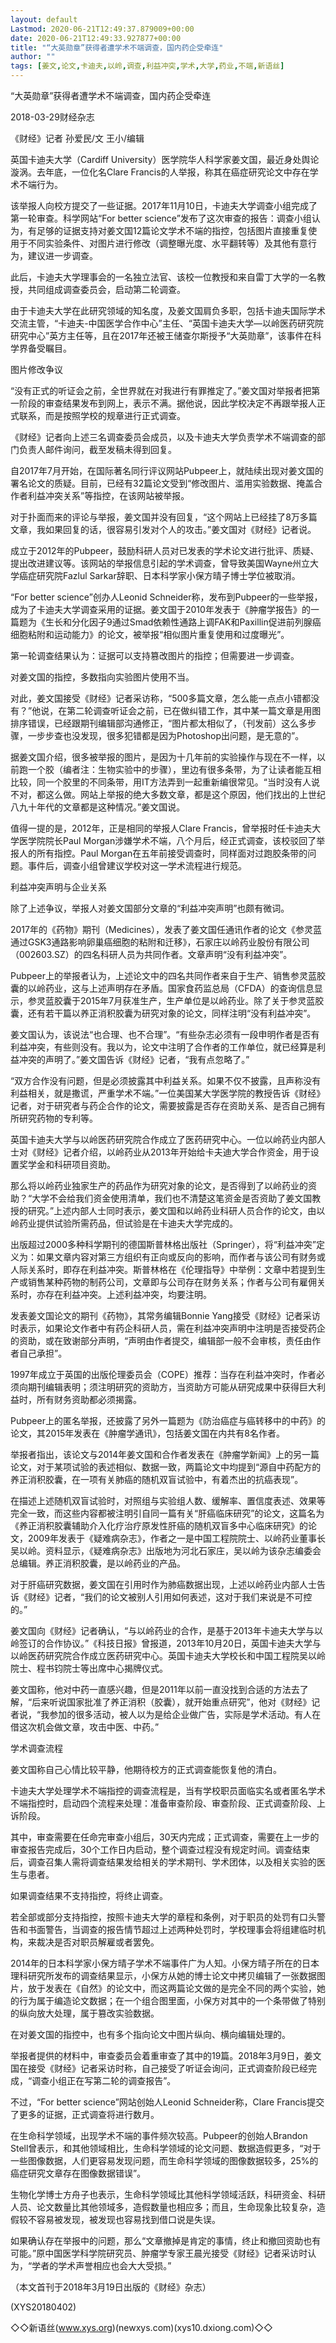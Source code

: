 ```yaml
---
layout: default
Lastmod: 2020-06-21T12:49:37.879009+00:00
date: 2020-06-21T12:49:33.927877+00:00
title: "“大英勋章”获得者遭学术不端调查，国内药企受牵连"
author: ""
tags: [姜文,论文,卡迪夫,以岭,调查,利益冲突,学术,大学,药业,不端,新语丝]
---
```


“大英勋章”获得者遭学术不端调查，国内药企受牵连

2018-03-29财经杂志

《财经》记者 孙爱民/文 王小/编辑

英国卡迪夫大学（Cardiff University）医学院华人科学家姜文国，最近身处舆论漩涡。去年底，一位化名Clare Francis的人举报，称其在癌症研究论文中存在学术不端行为。

该举报人向校方提交了一些证据。2017年11月10日，卡迪夫大学调查小组完成了第一轮审查。科学网站“For better science”发布了这次审查的报告：调查小组认为，有足够的证据支持对姜文国12篇论文学术不端的指控，包括图片直接重复使用于不同实验条件、对图片进行修改（调整曝光度、水平翻转等）及其他有意行为，建议进一步调查。

此后，卡迪夫大学理事会的一名独立法官、该校一位教授和来自雷丁大学的一名教授，共同组成调查委员会，启动第二轮调查。

由于卡迪夫大学在此研究领域的知名度，及姜文国肩负多职，包括卡迪夫国际学术交流主管，“卡迪夫-中国医学合作中心”主任、“英国卡迪夫大学—以岭医药研究院研究中心”英方主任等，且在2017年还被王储查尔斯授予“大英勋章”，该事件在科学界备受瞩目。

图片修改争议

“没有正式的听证会之前，全世界就在对我进行有罪推定了。”姜文国对举报者把第一阶段的审查结果发布到网上，表示不满。据他说，因此学校决定不再跟举报人正式联系，而是按照学校的规章进行正式调查。

《财经》记者向上述三名调查委员会成员，以及卡迪夫大学负责学术不端调查的部门负责人邮件询问，截至发稿未得到回复。

自2017年7月开始，在国际著名同行评议网站Pubpeer上，就陆续出现对姜文国的署名论文的质疑。目前，已经有32篇论文受到“修改图片、滥用实验数据、掩盖合作者利益冲突关系”等指控，在该网站被举报。

对于扑面而来的评论与举报，姜文国并没有回复，“这个网站上已经挂了8万多篇文章，我如果回复的话，很容易引发对个人的攻击。”姜文国对《财经》记者说。

成立于2012年的Pubpeer，鼓励科研人员对已发表的学术论文进行批评、质疑、提出改进建议等。该网站的举报信息引起的学术调查，曾导致美国Wayne州立大学癌症研究院Fazlul Sarkar辞职、日本科学家小保方晴子博士学位被取消。

“For better science”创办人Leonid Schneider称，发布到Pubpeer的一些举报，成为了卡迪夫大学调查采用的证据。姜文国于2010年发表于《肿瘤学报告》的一篇题为《生长和分化因子9通过Smad依赖性通路上调FAK和Paxillin促进前列腺癌细胞粘附和运动能力》的论文，被举报“相似图片重复使用和过度曝光”。

第一轮调查结果认为：证据可以支持篡改图片的指控；但需要进一步调查。

对姜文国的指控，多数指向实验图片使用不当。

对此，姜文国接受《财经》记者采访称，“500多篇文章，怎么能一点点小错都没有？”他说，在第二轮调查听证会之前，已在做纠错工作，其中某一篇文章是用图排序错误，已经跟期刊编辑部沟通修正，“图片都太相似了，（刊发前）这么多步骤，一步步查也没发现，很多犯错都是因为Photoshop出问题，是无意的”。

据姜文国介绍，很多被举报的图片，是因为十几年前的实验操作与现在不一样，以前跑一个胶（编者注：生物实验中的步骤），里边有很多条带，为了让读者能互相比较，同一个胶里的不同条带，用IT方法弄到一起重新编很常见。“当时没有人说不对，都这么做。网站上举报的绝大多数文章，都是这个原因，他们找出的上世纪八九十年代的文章都是这种情况。”姜文国说。

值得一提的是，2012年，正是相同的举报人Clare Francis，曾举报时任卡迪夫大学医学院院长Paul Morgan涉嫌学术不端，八个月后，经正式调查，该校驳回了举报人的所有指控。Paul Morgan在五年前接受调查时，同样面对过跑胶条带的问题。事件后，调查小组曾建议学校对这一学术流程进行规范。

利益冲突声明与企业关系

除了上述争议，举报人对姜文国部分文章的“利益冲突声明”也颇有微词。

2017年的《药物》期刊（Medicines），发表了姜文国任通讯作者的论文《参灵蓝通过GSK3通路影响卵巢癌细胞的粘附和迁移》，石家庄以岭药业股份有限公司（002603.SZ）的四名科研人员为共同作者。文章声明“没有利益冲突”。

Pubpeer上的举报者认为，上述论文中的四名共同作者来自于生产、销售参灵蓝胶囊的以岭药业，这与上述声明存在矛盾。国家食药监总局（CFDA）的查询信息显示，参灵蓝胶囊于2015年7月获准生产，生产单位是以岭药业。除了关于参灵蓝胶囊，还有若干篇以养正消积胶囊为研究对象的论文，同样注明“没有利益冲突”。

姜文国认为，该说法“也合理、也不合理”。“有些杂志必须有一段申明作者是否有利益冲突，有些则没有。我以为，论文中注明了合作者的工作单位，就已经算是利益冲突的声明了。”姜文国告诉《财经》记者，“我有点忽略了。”

“双方合作没有问题，但是必须披露其中利益关系。如果不仅不披露，且声称没有利益相关，就是撒谎，严重学术不端。”一位美国某大学医学院的教授告诉《财经》记者，对于研究者与药企合作的论文，需要披露是否存在资助关系、是否自己拥有所研究药物的专利等。

英国卡迪夫大学与以岭医药研究院合作成立了医药研究中心。一位以岭药业内部人士对《财经》记者介绍，以岭药业从2013年开始给卡夫迪大学合作资金，用于设置奖学金和科研项目资助。

那么将以岭药业独家生产的药品作为研究对象的论文，是否得到了以岭药业的资助？“大学不会给我们资金使用清单，我们也不清楚这笔资金是否资助了姜文国教授的研究。”上述内部人士同时表示，姜文国和以岭药业科研人员合作的论文，由以岭药业提供试验所需药品，但试验是在卡迪夫大学完成的。

出版超过2000多种科学期刊的德国斯普林格出版社（Springer），将“利益冲突”定义为：如果文章内容对第三方组织有正向或反向的影响，而作者与该公司有财务或人际关系时，即存在利益冲突。斯普林格在《伦理指导》中举例：文章中若提到生产或销售某种药物的制药公司，文章即与公司存在财务关系；作者与公司有雇佣关系时，亦存在利益冲突。上述利益冲突，均要注明。

发表姜文国论文的期刊《药物》，其常务编辑Bonnie Yang接受《财经》记者采访时表示，如果论文作者中有药企科研人员，需在利益冲突声明中注明是否接受药企的资助，或在致谢部分声明，“声明由作者提交，编辑部一般不会审核，责任由作者自己承担”。

1997年成立于英国的出版伦理委员会（COPE）推荐：当存在利益冲突时，作者必须向期刊编辑表明；须注明研究的资助方，当资助方可能从研究成果中获得巨大利益时，所有财务资助都必须揭露。

Pubpeer上的匿名举报，还披露了另外一篇题为《防治癌症与癌转移中的中药》的论文，其2015年发表在《肿瘤学通讯》，包括姜文国在内共有8名作者。

举报者指出，该论文与2014年姜文国和合作者发表在《肿瘤学新闻》上的另一篇论文，对于某项试验的表述相似、数据一致，两篇论文中均提到“源自中药配方的养正消积胶囊，在一项有关肺癌的随机双盲试验中，有着杰出的抗癌表现”。

在描述上述随机双盲试验时，对照组与实验组人数、缓解率、置信度表述、效果等完全一致，而这些内容都被注明引自同一篇有关“肝癌临床研究”的论文，这篇名为《养正消积胶囊辅助介入化疗治疗原发性肝癌的随机双盲多中心临床研究》的论文，2009年发表于《疑难病杂志》，作者之一是中国工程院院士、以岭药业董事长吴以岭。资料显示，《疑难病杂志》出版地为河北石家庄，吴以岭为该杂志编委会总编辑。养正消积胶囊，是以岭药业的产品。

对于肝癌研究数据，姜文国在引用时作为肺癌数据出现，上述以岭药业内部人士告诉《财经》记者，“我们的论文被别人引用如何表述，这对于我们来说是不可控的。”

姜文国向《财经》记者确认，“与以岭药业的合作，是基于2013年卡迪夫大学与以岭签订的合作协议。”《科技日报》曾报道，2013年10月20日，英国卡迪夫大学与以岭医药研究院合作成立医药研究中心。英国卡迪夫大学校长和中国工程院吴以岭院士、程书钧院士等出席中心揭牌仪式。

姜文国称，他对中药一直感兴趣，但是2011年以前一直没找到合适的方法去了解，“后来听说国家批准了养正消积（胶囊），就开始重点研究”，他对《财经》记者说，“我参加的很多活动，被人以为是给企业做广告，实际是学术活动。有人在借这次机会做文章，攻击中医、中药。”

学术调查流程

姜文国称自己心情比较平静，他期待校方的正式调查能恢复他的清白。

卡迪夫大学处理学术不端指控的调查流程是，当有学校职员面临实名或者匿名学术不端指控时，启动四个流程来处理：准备审查阶段、审查阶段、正式调查阶段、上诉阶段。

其中，审查需要在任命完审查小组后，30天内完成；正式调查，需要在上一步的审查报告完成后，30个工作日内启动，整个调查过程没有规定时间。调查结束后，调查召集人需将调查结果发给相关的学术期刊、学术团体，以及相关实验的医生与患者。

如果调查结果不支持指控，将终止调查。

若全部或部分支持指控，按照卡迪夫大学的章程和条例，对于职员的处罚有口头警告和书面警告，当调查的报告情节超过上述两种处罚时，学校理事会将组建临时机构，来裁决是否对职员解雇或者罢免。

2014年的日本科学家小保方晴子学术不端事件广为人知。小保方晴子所在的日本理科研究所发布的调查结果显示，小保方从她的博士论文中拷贝编辑了一张数据图片，放于发表在《自然》的论文中，而这两篇论文做的是完全不同的两个实验，她的行为属于编造论文数据；在一个组合图里面，小保方对其中的一个条带做了特别的纵向放大处理，属于篡改实验数据。

在对姜文国的指控中，也有多个指向论文中图片纵向、横向编辑处理的。

举报者提供的材料中，审查委员会着重审查了其中的19篇。2018年3月9日，姜文国在接受《财经》记者采访时称，自己接受了听证会询问，正式调查阶段已经完成，“调查小组正在写第二轮的调查报告”。

不过，“For better science”网站创始人Leonid Schneider称，Clare Francis提交了更多的证据，正式调查将进行数月。

在生命科学领域，出现学术不端的事件频次较高。Pubpeer的创始人Brandon Stell曾表示，和其他领域相比，生命科学领域的论文问题、数据造假更多，“对于一些图像数据，人们更容易发现问题，而生命科学领域的图像数据较多，25%的癌症研究文章存在图像数据错误”。

生物化学博士方舟子也表示，生命科学领域比其他科学领域活跃，科研资金、科研人员、论文数量比其他领域多，造假数量也相应多；而且，生命现象比较复杂，造假较不容易被发现，被发现也容易找到借口说是失误。

如果确认存在举报中的问题，那么“文章撤掉是肯定的事情，终止和撤回资助也有可能。”原中国医学科学院研究员、肿瘤学专家王晨光接受《财经》记者采访时认为，“学者的学术声誉相应也会大大受损。”

（本文首刊于2018年3月19日出版的《财经》杂志）

(XYS20180402)

◇◇新语丝(www.xys.org)(newxys.com)(xys10.dxiong.com)◇◇

